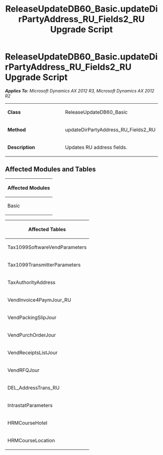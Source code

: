 ﻿---
title: ReleaseUpdateDB60_Basic.updateDirPartyAddress_RU_Fields2_RU Upgrade Script
TOCTitle: ReleaseUpdateDB60_Basic.updateDirPartyAddress_RU_Fields2_RU Upgrade Script
ms:assetid: 2aba57c0-b552-2b45-cbe4-df7e7159735f
ms:mtpsurl: https://msdn.microsoft.com/en-us/library/JJ735933(v=AX.60)
ms:contentKeyID: 49707351
ms.date: 05/18/2015
mtps_version: v=AX.60
---

# ReleaseUpdateDB60\_Basic.updateDirPartyAddress\_RU\_Fields2\_RU Upgrade Script 


_**Applies To:** Microsoft Dynamics AX 2012 R3, Microsoft Dynamics AX 2012 R2_

<table>
<colgroup>
<col style="width: 50%" />
<col style="width: 50%" />
</colgroup>
<tbody>
<tr class="odd">
<td><p><strong>Class</strong></p></td>
<td><p>ReleaseUpdateDB60_Basic</p></td>
</tr>
<tr class="even">
<td><p><strong>Method</strong></p></td>
<td><p>updateDirPartyAddress_RU_Fields2_RU</p></td>
</tr>
<tr class="odd">
<td><p><strong>Description</strong></p></td>
<td><p>Updates RU address fields.</p></td>
</tr>
</tbody>
</table>


## Affected Modules and Tables

<table>
<colgroup>
<col style="width: 100%" />
</colgroup>
<thead>
<tr class="header">
<th><p>Affected Modules</p></th>
</tr>
</thead>
<tbody>
<tr class="odd">
<td><p>Basic</p></td>
</tr>
</tbody>
</table>


<table>
<colgroup>
<col style="width: 100%" />
</colgroup>
<thead>
<tr class="header">
<th><p>Affected Tables</p></th>
</tr>
</thead>
<tbody>
<tr class="odd">
<td><p>Tax1099SoftwareVendParameters</p></td>
</tr>
<tr class="even">
<td><p>Tax1099TransmitterParameters</p></td>
</tr>
<tr class="odd">
<td><p>TaxAuthorityAddress</p></td>
</tr>
<tr class="even">
<td><p>VendInvoice4PaymJour_RU</p></td>
</tr>
<tr class="odd">
<td><p>VendPackingSlipJour</p></td>
</tr>
<tr class="even">
<td><p>VendPurchOrderJour</p></td>
</tr>
<tr class="odd">
<td><p>VendReceiptsListJour</p></td>
</tr>
<tr class="even">
<td><p>VendRFQJour</p></td>
</tr>
<tr class="odd">
<td><p>DEL_AddressTrans_RU</p></td>
</tr>
<tr class="even">
<td><p>IntrastatParameters</p></td>
</tr>
<tr class="odd">
<td><p>HRMCourseHotel</p></td>
</tr>
<tr class="even">
<td><p>HRMCourseLocation</p></td>
</tr>
</tbody>
</table>

  


